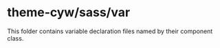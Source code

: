 # theme-cyw/sass/var

This folder contains variable declaration files named by their component class.
